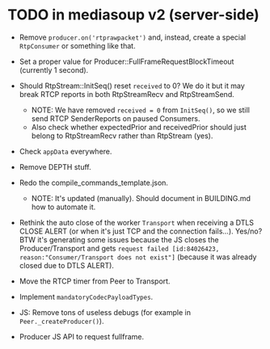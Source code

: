 # TODO in mediasoup v2 (server-side)

* Remove `producer.on('rtprawpacket')` and, instead, create a special `RtpConsumer` or something like that.

* Set a proper value for Producer::FullFrameRequestBlockTimeout (currently 1 second).

* Should RtpStream::InitSeq() reset `received` to 0? We do it but it may break RTCP reports in both RtpStreamRecv and RtpStreamSend.
  - NOTE: We have removed `received = 0` from `InitSeq()`, so we still send RTCP SenderReports on paused Consumers.
  - Also check whether expectedPrior and receivedPrior should just belong to RtpStreamRecv rather than RtpStream (yes).

* Check `appData` everywhere.

* Remove DEPTH stuff.

* Redo the compile_commands_template.json.
  - NOTE: It's updated (manually). Should document in BUILDING.md how to automate it.

* Rethink the auto close of the worker `Transport` when receiving a DTLS CLOSE ALERT (or when it's just TCP and the connection fails...). Yes/no? BTW it's generating some issues because the JS closes the Producer/Transport and gets `request failed [id:84026423, reason:"Consumer/Transport does not exist"]` (because it was already closed due to DTLS ALERT).

* Move the RTCP timer from Peer to Transport.

* Implement `mandatoryCodecPayloadTypes`.

* JS: Remove tons of useless debugs (for example in `Peer._createProducer()`).

* Producer JS API to request fullframe.
